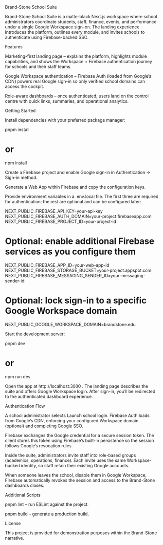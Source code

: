 Brand-Stone School Suite

Brand-Stone School Suite is a matte-black Next.js workspace where school administrators coordinate students, staff, finance, events, and performance under a single Google Workspace sign-on. The landing experience introduces the platform, outlines every module, and invites schools to authenticate using Firebase-backed SSO.

Features

Marketing-first landing page – explains the platform, highlights module capabilities, and shows the Workspace + Firebase authentication journey for schools and their staff teams.

Google Workspace authentication – Firebase Auth (loaded from Google’s CDN) powers real Google sign-in so only verified school domains can access the cockpit.

Role-aware dashboards – once authenticated, users land on the control centre with quick links, summaries, and operational analytics.

Getting Started

Install dependencies with your preferred package manager:

pnpm install
# or
npm install


Create a Firebase project and enable Google sign-in in Authentication → Sign-in method.

Generate a Web App within Firebase and copy the configuration keys.

Provide environment variables in a .env.local file. The first three are required for authentication; the rest are optional and can be configured later:

NEXT_PUBLIC_FIREBASE_API_KEY=your-api-key
NEXT_PUBLIC_FIREBASE_AUTH_DOMAIN=your-project.firebaseapp.com
NEXT_PUBLIC_FIREBASE_PROJECT_ID=your-project-id
# Optional: enable additional Firebase services as you configure them
NEXT_PUBLIC_FIREBASE_APP_ID=your-web-app-id
NEXT_PUBLIC_FIREBASE_STORAGE_BUCKET=your-project.appspot.com
NEXT_PUBLIC_FIREBASE_MESSAGING_SENDER_ID=your-messaging-sender-id
# Optional: lock sign-in to a specific Google Workspace domain
NEXT_PUBLIC_GOOGLE_WORKSPACE_DOMAIN=brandstone.edu


Start the development server:

pnpm dev
# or
npm run dev


Open the app at http://localhost:3000
. The landing page describes the suite and offers Google Workspace login. After sign-in, you’ll be redirected to the authenticated dashboard experience.

Authentication Flow

A school administrator selects Launch school login. Firebase Auth loads from Google’s CDN, enforcing your configured Workspace domain (optional) and completing Google SSO.

Firebase exchanges the Google credential for a secure session token. The client stores this token using Firebase’s built-in persistence so the session follows Google’s revocation rules.

Inside the suite, administrators invite staff into role-based groups (academics, operations, finance). Each invite uses the same Workspace-backed identity, so staff retain their existing Google accounts.

When someone leaves the school, disable them in Google Workspace; Firebase automatically revokes the session and access to the Brand-Stone dashboards closes.

Additional Scripts

pnpm lint – run ESLint against the project.

pnpm build – generate a production build.

License

This project is provided for demonstration purposes within the Brand-Stone narrative.